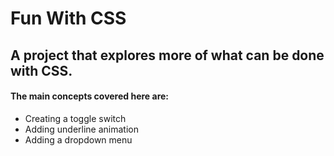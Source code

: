 # Fun With CSS

## A project that explores more of what can be done with CSS.

#### The main concepts covered here are:
* Creating a toggle switch
* Adding underline animation
* Adding a dropdown menu
